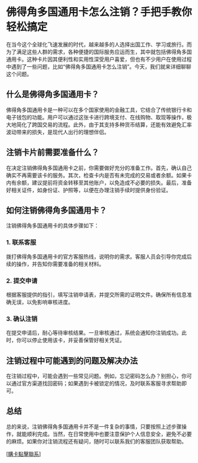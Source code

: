 # 佛得角多国通用卡怎么注销？手把手教你轻松搞定

在当今这个全球化飞速发展的时代，越来越多的人选择出国工作、学习或旅行。而为了满足这些人群的需求，各种便捷的国际服务应运而生，其中就包括佛得角多国通用卡。这种卡片因其便利性和实用性深受用户喜爱，但也有不少用户在使用过程中遇到了一些问题，比如“佛得角多国通用卡怎么注销”。今天，我们就来详细聊聊这个问题。

## 什么是佛得角多国通用卡？

佛得角多国通用卡是一种可以在多个国家使用的金融工具，它结合了传统银行卡和电子钱包的功能。用户可以通过这张卡进行跨境支付、在线购物、取现等操作，极大地简化了跨国交易的流程。此外，由于其支持多种货币结算，还能有效避免汇率波动带来的损失，是现代人出行的理想伴侣。

## 注销卡片前需要准备什么？

在决定注销佛得角多国通用卡之前，你需要做好充分的准备工作。首先，确认自己确实不再需要该卡的服务。其次，检查卡内是否有未完成的交易或者余额。如果卡内有余额，建议提前将资金转移至其他账户，以免造成不必要的损失。最后，准备好相关证件，如身份证、护照等，以便在办理注销手续时提供身份验证。

## 如何注销佛得角多国通用卡？

注销佛得角多国通用卡的具体步骤如下：

### 1. 联系客服

拨打佛得角多国通用卡的官方客服热线，说明你的需求。客服人员会引导你完成后续的操作，并告知你需要准备的相关材料。

### 2. 提交申请

根据客服提供的指引，填写注销申请表，并提交所需的证明文件。确保所有信息准确无误，以免影响审核进度。

### 3. 确认注销

在提交申请后，耐心等待审核结果。一旦审核通过，系统会通知你注销成功。此时，你可以停止使用该卡，并妥善保管好相关凭证。

## 注销过程中可能遇到的问题及解决办法

在注销过程中，可能会遇到一些常见问题。例如，忘记密码怎么办？别担心，你可以通过官方渠道找回密码；如果遇到卡被锁定的情况，及时联系客服寻求帮助即可。

## 总结

总的来说，注销佛得角多国通用卡并不是一件复杂的事情，只要按照上述步骤操作，就能顺利完成。当然，在日常使用中也要注意保护个人信息安全，避免不必要的麻烦。如果你对注销流程还有疑问，随时可以联系我们的客服团队获取帮助。

[[購卡點擊聯系](https://t.me/s/esim1088)]